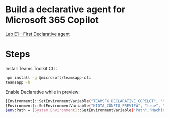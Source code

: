 # Build a declarative agent for Microsoft 365 Copilot

[Lab E1 - First Declarative agent](https://microsoft.github.io/copilot-camp/pages/extend-m365-copilot/01-declarative-copilot/)

# Steps

Install Teams Toolkit CLI:

```bash
npm install -g @microsoft/teamsapp-cli
teamsapp -h
```

Enable Declarative while in preview:

```bash
[Environment]::SetEnvironmentVariable("TEAMSFX_DECLARATIVE_COPILOT", 'true', "User")
[Environment]::SetEnvironmentVariable("KIOTA_CONFIG_PREVIEW", "true", "User")
$env:Path = [System.Environment]::GetEnvironmentVariable("Path","Machine") + ";" + [System.Environment]::GetEnvironmentVariable("Path","User")
```
